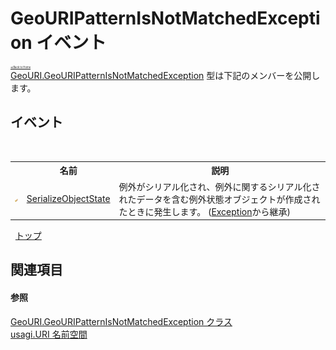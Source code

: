 # GeoURIPatternIsNotMatchedException イベント

<div style="font-size:30%"><a href="https://github.com/usagi/usagi.cs/blob/master/docs/Home.md">≪Back to Home</a></div><a href="T_usagi_URI_GeoURI_GeoURIPatternIsNotMatchedException.md">GeoURI.GeoURIPatternIsNotMatchedException</a> 型は下記のメンバーを公開します。


## イベント
&nbsp;<table><tr><th></th><th>名前</th><th>説明</th></tr><tr><td>![Protected イベント](media/protevent.gif "Protected イベント")</td><td><a href="http://msdn2.microsoft.com/ja-jp/library/ee332915" target="_blank">SerializeObjectState</a></td><td>
例外がシリアル化され、例外に関するシリアル化されたデータを含む例外状態オブジェクトが作成されたときに発生します。
 (<a href="http://msdn2.microsoft.com/ja-jp/library/c18k6c59" target="_blank">Exception</a>から継承)</td></tr></table>&nbsp;
<a href="#geouripatternisnotmatchedexception-イベント">トップ</a>

## 関連項目


#### 参照
<a href="T_usagi_URI_GeoURI_GeoURIPatternIsNotMatchedException.md">GeoURI.GeoURIPatternIsNotMatchedException クラス</a><br /><a href="N_usagi_URI.md">usagi.URI 名前空間</a><br />